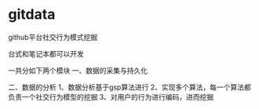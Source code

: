 # gitdata
github平台社交行为模式挖掘

台式和笔记本都可以开发

一共分如下两个模块
一、数据的采集与持久化


二、数据的分析
  1、数据分析基于gsp算法进行
  2、实现多个算法，每一个算法都负责一个社交行为模型的挖掘
  3、对用户的行为进行编码，进而挖掘
